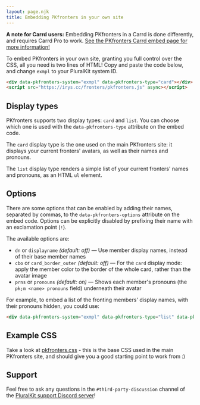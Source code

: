 ```yaml
---
layout: page.njk
title: Embedding PKfronters in your own site
---
```


<p class="banner">
<strong>A note for Carrd users:</strong>
Embedding PKfronters in a Carrd is done differently, and requires Carrd Pro to work.
<a href="carrd/">See the PKfronters Carrd embed page for more information!</a>
</p>

To embed PKfronters in your own site, granting you full control over the CSS, all you need is two lines of HTML!
Copy and paste the code below, and change `exmpl` to your PluralKit system ID.

```html
<div data-pkfronters-system="exmpl" data-pkfronters-type="card"></div>
<script src="https://irys.cc/fronters/pkfronters.js" async></script>
```

## Display types

PKfronters supports two display types: `card` and `list`. You can choose which one is used with the `data-pkfronters-type` attribute on the embed code.

The `card` display type is the one used on the main PKfronters site: it displays your current fronters' avatars, as well as their names and pronouns.

The `list` display type renders a simple list of your current fronters' names and pronouns, as an HTML `ul` element.

## Options

There are some options that can be enabled by adding their names, separated by commas, to the `data-pkfronters-options` attribute on the embed code.
Options can be explicitly disabled by prefixing their name with an exclamation point (`!`).

The available options are:

* `dn` or `displayname` _(default: off)_ — Use member display names, instead of their base member names
* `cbo` or `card_border_outer` _(default: off)_ — For the `card` display mode: apply the member color to the border of the whole card, rather than the avatar image
* `prns` or `pronouns` _(default: on)_ — Shows each member's pronouns (the `pk;m <name> pronouns` field) underneath their avatar

For example, to embed a list of the fronting members' display names, with their pronouns hidden, you could use:

```html
<div data-pkfronters-system="exmpl" data-pkfronters-type="list" data-pkfronters-options="dn,!prns"></div>
```

## Example CSS

Take a look at [pkfronters.css](../pkfronters.css) - this is the base CSS used in the main PKfronters site, and should give you a good starting point to work from :)

## Support

Feel free to ask any questions in the `#third-party-discussion` channel of the [PluralKit support Discord server](https://discord.gg/pluralkit)!
